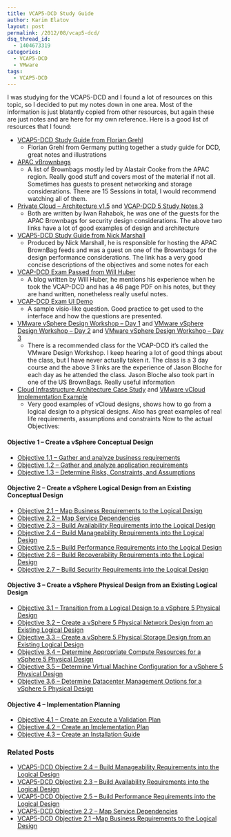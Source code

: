 ```yaml
---
title: VCAP5-DCD Study Guide
author: Karim Elatov
layout: post
permalink: /2012/08/vcap5-dcd/
dsq_thread_id:
  - 1404673319
categories:
  - VCAP5-DCD
  - VMware
tags:
  - VCAP5-DCD
---
```

I was studying for the VCAP5-DCD and I found a lot of resources on this topic, so I decided to put my notes down in one area. Most of the information is just blatantly copied from other resources, but again these are just notes and are here for my own reference. Here is a good list of resources that I found:

*   <a href="http://www.virten.net/vcap5-dcd-study-guide/" onclick="javascript:_gaq.push(['_trackEvent','outbound-article','http://www.virten.net/vcap5-dcd-study-guide/']);">VCAP5-DCD Study Guide from Florian Grehl </a> 
    *   Florian Grehl from Germany putting together a study guide for DCD, great notes and illustrations
*   <a href="http://www.demitasse.co.nz/wordpress2/vcap-brownbags/" onclick="javascript:_gaq.push(['_trackEvent','outbound-article','http://www.demitasse.co.nz/wordpress2/vcap-brownbags/']);">APAC vBrownbags</a> 
    *   A list of Brownbags mostly led by Alastair Cooke from the APAC region. Really good stuff and covers most of the material if not all. Sometimes has guests to present networking and storage considerations. There are 15 Sessions in total, I would recommend watching all of them.
*   <a href="http://communities.vmware.com/docs/DOC-19627" onclick="javascript:_gaq.push(['_trackEvent','outbound-article','http://communities.vmware.com/docs/DOC-19627']);">Private Cloud &#8211; Architecture v1.5</a> and <a href="http://communities.vmware.com/docs/DOC-19871" onclick="javascript:_gaq.push(['_trackEvent','outbound-article','http://communities.vmware.com/docs/DOC-19871']);">VCAP-DCD 5 Study Notes 3</a> 
    *   Both are written by Iwan Rahabok, he was one of the guests for the APAC Brownbags for security design considerations. The above two links have a lot of good examples of design and architecture
*   <a href="http://www.virtualnetworkdesign.com/vcap5-dcd-study-guide/" onclick="javascript:_gaq.push(['_trackEvent','outbound-article','http://www.virtualnetworkdesign.com/vcap5-dcd-study-guide/']);">VCAP5-DCD Study Guide from Nick Marshall</a> 
    *   Produced by Nick Marshall, he is responsible for hosting the APAC BrownBag feeds and was a guest on one of the Brownbags for the design performance considerations. The link has a very good concise descriptions of the objectives and some notes for each
*   <a href="http://virtualsmb.blogspot.com/" onclick="javascript:_gaq.push(['_trackEvent','outbound-article','http://virtualsmb.blogspot.com/']);">VCAP-DCD Exam Passed from Will Huber</a> 
    *   A blog written by Will Huber, he mentions his experience when he took the VCAP-DCD and has a 46 page PDF on his notes, but they are hand written, nonetheless really useful notes.
*   <a href="http://mylearn.vmware.com/courseware/82525/VCAPDCD_Tutorial.swf" onclick="javascript:_gaq.push(['_trackEvent','outbound-article','http://mylearn.vmware.com/courseware/82525/VCAPDCD_Tutorial.swf']);">VCAP-DCD Exam UI Demo</a> 
    *   A sample visio-like question. Good practice to get used to the interface and how the questions are presented.
*   <a href="http://www.boche.net/blog/index.php/2010/10/27/vmware-vsphere-design-workshop-day-1/" onclick="javascript:_gaq.push(['_trackEvent','outbound-article','http://www.boche.net/blog/index.php/2010/10/27/vmware-vsphere-design-workshop-day-1/']);">VMware vSphere Design Workshop – Day 1</a> and <a href="http://www.boche.net/blog/index.php/2010/10/28/vmware-vsphere-design-workshop-day-2/" onclick="javascript:_gaq.push(['_trackEvent','outbound-article','http://www.boche.net/blog/index.php/2010/10/28/vmware-vsphere-design-workshop-day-2/']);">VMware vSphere Design Workshop – Day 2</a> and <a href="http://www.boche.net/blog/index.php/2010/10/29/vmware-vsphere-design-workshop-day-3/" onclick="javascript:_gaq.push(['_trackEvent','outbound-article','http://www.boche.net/blog/index.php/2010/10/29/vmware-vsphere-design-workshop-day-3/']);">VMware vSphere Design Workshop – Day 3</a> 
    *   There is a recommended class for the VCAP-DCD it&#8217;s called the VMware Design Workshop. I keep hearing a lot of good things about the class, but I have never actually taken it. The class is a 3 day course and the above 3 links are the experience of Jason Bloche for each day as he attended the class. Jason Bloche also took part in one of the US BrownBags. Really useful information
*   <a href="http://www.vmware.com/files/pdf/techpaper/cloud-infrastructure-achitecture-case-study.pdf" onclick="javascript:_gaq.push(['_trackEvent','download','http://www.vmware.com/files/pdf/techpaper/cloud-infrastructure-achitecture-case-study.pdf']);">Cloud Infrastructure Architecture Case Study</a> and <a href="http://www.vmware.com/files/pdf/VMware-vCloud-Implementation-Example-ServiceProvider.pdf" onclick="javascript:_gaq.push(['_trackEvent','download','http://www.vmware.com/files/pdf/VMware-vCloud-Implementation-Example-ServiceProvider.pdf']);">VMware vCloud Implementation Example</a> 
    *   Very good examples of vCloud designs, shows how to go from a logical design to a physical designs. Also has great examples of real life requirements, assumptions and constraints Now to the actual Objectives: 

#### Objective 1 – Create a vSphere Conceptual Design

*   <a href="http://virtuallyhyper.com/2012/08/vcap5-dcd-objective-1-1-gather-and-analyze-business-requirements" onclick="javascript:_gaq.push(['_trackEvent','outbound-article','http://virtuallyhyper.com/2012/08/vcap5-dcd-objective-1-1-gather-and-analyze-business-requirements']);">Objective 1.1 – Gather and analyze business requirements</a> 
*   <a href="http://virtuallyhyper.com/2012/08/vcap5-dcd-objective-1-2-gather-and-analyze-application-requirements" onclick="javascript:_gaq.push(['_trackEvent','outbound-article','http://virtuallyhyper.com/2012/08/vcap5-dcd-objective-1-2-gather-and-analyze-application-requirements']);">Objective 1.2 – Gather and analyze application requirements</a> 
*   <a href="http://virtuallyhyper.com/2012/08/vcap5-dcd-objective-1-3-determine-risks-constraints-and-assumptions" onclick="javascript:_gaq.push(['_trackEvent','outbound-article','http://virtuallyhyper.com/2012/08/vcap5-dcd-objective-1-3-determine-risks-constraints-and-assumptions']);">Objective 1.3 – Determine Risks, Constraints, and Assumptions</a>

#### Objective 2 – Create a vSphere Logical Design from an Existing Conceptual Design

*   <a href="http://virtuallyhyper.com/2012/08/vcap5-dcd-objective-2-1-map-business-requirements-to-the-logical-design" onclick="javascript:_gaq.push(['_trackEvent','outbound-article','http://virtuallyhyper.com/2012/08/vcap5-dcd-objective-2-1-map-business-requirements-to-the-logical-design']);">Objective 2.1 – Map Business Requirements to the Logical Design</a> 
*   <a href="http://virtuallyhyper.com/2012/08/vcap5-dcd-objective-2-2-map-service-dependencies" onclick="javascript:_gaq.push(['_trackEvent','outbound-article','http://virtuallyhyper.com/2012/08/vcap5-dcd-objective-2-2-map-service-dependencies']);">Objective 2.2 – Map Service Dependencies</a> 
*   <a href="http://virtuallyhyper.com/2012/08/vcap5-dcd-objective-2-3-build-availability-requirements-into-the-logical-design" onclick="javascript:_gaq.push(['_trackEvent','outbound-article','http://virtuallyhyper.com/2012/08/vcap5-dcd-objective-2-3-build-availability-requirements-into-the-logical-design']);">Objective 2.3 – Build Availability Requirements into the Logical Design</a> 
*   <a href="http://virtuallyhyper.com/2012/08/vcap5-dcd-objective-2-4-build-manageability-requirements-into-the-logical-design" onclick="javascript:_gaq.push(['_trackEvent','outbound-article','http://virtuallyhyper.com/2012/08/vcap5-dcd-objective-2-4-build-manageability-requirements-into-the-logical-design']);">Objective 2.4 – Build Manageability Requirements into the Logical Design</a> 
*   <a href="http://virtuallyhyper.com/2012/08/vcap5-dcd-objective-2-5-build-performance-requirements-into-the-logical-design" onclick="javascript:_gaq.push(['_trackEvent','outbound-article','http://virtuallyhyper.com/2012/08/vcap5-dcd-objective-2-5-build-performance-requirements-into-the-logical-design']);">Objective 2.5 – Build Performance Requirements into the Logical Design</a> 
*   <a href="http://virtuallyhyper.com/2012/08/vcap5-dcd-objective-2-6-build-recoverability-requirements-into-the-logical-design" onclick="javascript:_gaq.push(['_trackEvent','outbound-article','http://virtuallyhyper.com/2012/08/vcap5-dcd-objective-2-6-build-recoverability-requirements-into-the-logical-design']);">Objective 2.6 – Build Recoverability Requirements into the Logical Design</a> 
*   <a href="http://virtuallyhyper.com/2012/08/vcap5-dcd-objective-2-7-build-security-requirements-into-the-logical-design" onclick="javascript:_gaq.push(['_trackEvent','outbound-article','http://virtuallyhyper.com/2012/08/vcap5-dcd-objective-2-7-build-security-requirements-into-the-logical-design']);">Objective 2.7 – Build Security Requirements into the Logical Design</a>

#### Objective 3 – Create a vSphere Physical Design from an Existing Logical Design

*   <a href="http://virtuallyhyper.com/2012/08/vcap5-dcd-objective-3-1-transition-from-a-logical-design-to-a-vsphere-5-physical-design" onclick="javascript:_gaq.push(['_trackEvent','outbound-article','http://virtuallyhyper.com/2012/08/vcap5-dcd-objective-3-1-transition-from-a-logical-design-to-a-vsphere-5-physical-design']);">Objective 3.1 – Transition from a Logical Design to a vSphere 5 Physical Design</a> 
*   <a href="http://virtuallyhyper.com/2012/08/vcap5-dcd-objective-3-2-create-a-vsphere-5-physical-network-design-from-an-existing-logical-design/" onclick="javascript:_gaq.push(['_trackEvent','outbound-article','http://virtuallyhyper.com/2012/08/vcap5-dcd-objective-3-2-create-a-vsphere-5-physical-network-design-from-an-existing-logical-design/']);">Objective 3.2 – Create a vSphere 5 Physical Network Design from an Existing Logical Design</a> 
*   <a href="http://virtuallyhyper.com/2012/08/vcap5-dcd-objective-3-3-create-a-vsphere-5-physical-storage-design-from-an-existing-logical-design/" onclick="javascript:_gaq.push(['_trackEvent','outbound-article','http://virtuallyhyper.com/2012/08/vcap5-dcd-objective-3-3-create-a-vsphere-5-physical-storage-design-from-an-existing-logical-design/']);">Objective 3.3 – Create a vSphere 5 Physical Storage Design from an Existing Logical Design</a> 
*   <a href="http://virtuallyhyper.com/2012/09/vcap5-dcd-objective-3-4-determine-appropriate-compute-resources-for-a-vsphere-5-physical-design" onclick="javascript:_gaq.push(['_trackEvent','outbound-article','http://virtuallyhyper.com/2012/09/vcap5-dcd-objective-3-4-determine-appropriate-compute-resources-for-a-vsphere-5-physical-design']);">Objective 3.4 – Determine Appropriate Compute Resources for a vSphere 5 Physical Design</a> 
*   <a href="http://virtuallyhyper.com/2012/09/vcap5-dcd-objective-3-5-determine-virtual-machine-configuration-for-a-vsphere-5-physical-design/" onclick="javascript:_gaq.push(['_trackEvent','outbound-article','http://virtuallyhyper.com/2012/09/vcap5-dcd-objective-3-5-determine-virtual-machine-configuration-for-a-vsphere-5-physical-design/']);">Objective 3.5 – Determine Virtual Machine Configuration for a vSphere 5 Physical Design</a> 
*   <a href="http://virtuallyhyper.com/2012/09/vcap5-dcd-objective-3-6-determine-datacenter-management-options-for-a-vsphere-5-physical-design/" onclick="javascript:_gaq.push(['_trackEvent','outbound-article','http://virtuallyhyper.com/2012/09/vcap5-dcd-objective-3-6-determine-datacenter-management-options-for-a-vsphere-5-physical-design/']);">Objective 3.6 – Determine Datacenter Management Options for a vSphere 5 Physical Design</a>

#### Objective 4 – Implementation Planning

*   <a href="http://virtuallyhyper.com/2012/09/vcap5-dcd-objective-4-1-create-an-execute-a-validation-plan/" onclick="javascript:_gaq.push(['_trackEvent','outbound-article','http://virtuallyhyper.com/2012/09/vcap5-dcd-objective-4-1-create-an-execute-a-validation-plan/']);">Objective 4.1 – Create an Execute a Validation Plan</a> 
*   <a href="http://virtuallyhyper.com/2012/09/vcap5-dcd-objective-4-2-create-an-implementation-plan/" onclick="javascript:_gaq.push(['_trackEvent','outbound-article','http://virtuallyhyper.com/2012/09/vcap5-dcd-objective-4-2-create-an-implementation-plan/']);">Objective 4.2 – Create an Implementation Plan</a> 
*   [Objective 4.3 – Create an Installation Guide][1]

<div class="SPOSTARBUST-Related-Posts">
  <H3>
    Related Posts
  </H3>
  
  <ul class="entry-meta">
    <li class="SPOSTARBUST-Related-Post">
      <a title="VCAP5-DCD Objective 2.4 – Build Manageability Requirements into the Logical Design" href="http://virtuallyhyper.com/2012/08/vcap5-dcd-objective-2-4-build-manageability-requirements-into-the-logical-design/" onclick="javascript:_gaq.push(['_trackEvent','outbound-article','http://virtuallyhyper.com/2012/08/vcap5-dcd-objective-2-4-build-manageability-requirements-into-the-logical-design/']);" rel="bookmark">VCAP5-DCD Objective 2.4 – Build Manageability Requirements into the Logical Design</a>
    </li>
    <li class="SPOSTARBUST-Related-Post">
      <a title="VCAP5-DCD Objective 2.3 – Build Availability Requirements into the Logical Design" href="http://virtuallyhyper.com/2012/08/vcap5-dcd-objective-2-3-build-availability-requirements-into-the-logical-design/" onclick="javascript:_gaq.push(['_trackEvent','outbound-article','http://virtuallyhyper.com/2012/08/vcap5-dcd-objective-2-3-build-availability-requirements-into-the-logical-design/']);" rel="bookmark">VCAP5-DCD Objective 2.3 – Build Availability Requirements into the Logical Design</a>
    </li>
    <li class="SPOSTARBUST-Related-Post">
      <a title="VCAP5-DCD Objective 2.5 – Build Performance Requirements into the Logical Design" href="http://virtuallyhyper.com/2012/08/vcap5-dcd-objective-2-5-build-performance-requirements-into-the-logical-design/" onclick="javascript:_gaq.push(['_trackEvent','outbound-article','http://virtuallyhyper.com/2012/08/vcap5-dcd-objective-2-5-build-performance-requirements-into-the-logical-design/']);" rel="bookmark">VCAP5-DCD Objective 2.5 – Build Performance Requirements into the Logical Design</a>
    </li>
    <li class="SPOSTARBUST-Related-Post">
      <a title="VCAP5-DCD Objective 2.2 – Map Service Dependencies" href="http://virtuallyhyper.com/2012/08/vcap5-dcd-objective-2-2-map-service-dependencies/" onclick="javascript:_gaq.push(['_trackEvent','outbound-article','http://virtuallyhyper.com/2012/08/vcap5-dcd-objective-2-2-map-service-dependencies/']);" rel="bookmark">VCAP5-DCD Objective 2.2 – Map Service Dependencies</a>
    </li>
    <li class="SPOSTARBUST-Related-Post">
      <a title="VCAP5-DCD Objective 2.1 –Map Business Requirements to the Logical Design" href="http://virtuallyhyper.com/2012/08/vcap5-dcd-objective-2-1-map-business-requirements-to-the-logical-design/" onclick="javascript:_gaq.push(['_trackEvent','outbound-article','http://virtuallyhyper.com/2012/08/vcap5-dcd-objective-2-1-map-business-requirements-to-the-logical-design/']);" rel="bookmark">VCAP5-DCD Objective 2.1 –Map Business Requirements to the Logical Design</a>
    </li>
  </ul>
</div>

<p class="wp-flattr-button">
  <a class="FlattrButton" style="display:none;" href="http://virtuallyhyper.com/2012/08/vcap5-dcd/" title=" VCAP5-DCD Study Guide" rev="flattr;uid:virtuallyhyper;language:en_GB;category:text;tags:VCAP5-DCD,blog;button:compact;">Explain the common components of logical design I covered this in the previous objective, but I will use the same material: Logical Design Design includes relationships between all major components...</a>
</p>

 [1]: virtuallyhyper.com/2012/09/vcap5-dcd-objective-4-3-create-an-installation-guide/